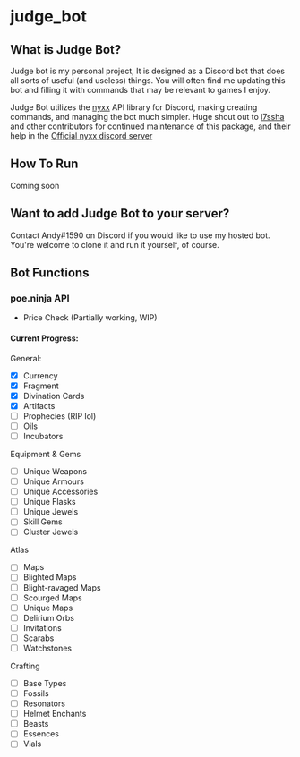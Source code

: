 # judge_bot

## What is Judge Bot?
Judge bot is my personal project, It is designed as a Discord bot that does all sorts of useful (and useless) things. You will often find me updating this bot and filling it with commands that may be relevant to games I enjoy.

Judge Bot utilizes the [nyxx][1] API library for Discord, making creating commands, and managing the bot much simpler. Huge shout out to [l7ssha][2] and other contributors for continued maintenance of this package, and their help in the [Official nyxx discord server][3] 
 
## How To Run
Coming soon

## Want to add Judge Bot to your server?

Contact Andy#1590 on Discord if you would like to use my hosted bot. You're welcome to clone it and run it yourself, of course.

## Bot Functions


### poe.ninja API
 - Price Check (Partially working, WIP)

#### Current Progress:
General:
 - [x] Currency
 - [x] Fragment
 - [x] Divination Cards
 - [x] Artifacts
 - [ ] Prophecies (RIP lol)
 - [ ] Oils
 - [ ] Incubators

Equipment & Gems
 - [ ] Unique Weapons
 - [ ] Unique Armours
 - [ ] Unique Accessories
 - [ ] Unique Flasks
 - [ ] Unique Jewels
 - [ ] Skill Gems
 - [ ] Cluster Jewels

Atlas
 - [ ] Maps
 - [ ] Blighted Maps
 - [ ] Blight-ravaged Maps
 - [ ] Scourged Maps
 - [ ] Unique Maps
 - [ ] Delirium Orbs
 - [ ] Invitations
 - [ ] Scarabs
 - [ ] Watchstones

Crafting
 - [ ] Base Types
 - [ ] Fossils
 - [ ] Resonators
 - [ ] Helmet Enchants
 - [ ] Beasts
 - [ ] Essences
 - [ ] Vials

[1]: https://pub.dev/packages/nyxx
[2]: https://github.com/l7ssha
[3]: https://discord.gg/nyxx